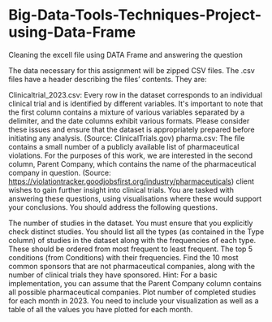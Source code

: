 # Big-Data-Tools-Techniques-Project-using-Data-Frame
Cleaning the excell file using DATA Frame and answering the question

The data necessary for this assignment will be zipped CSV files. The .csv files have a header describing the files’ contents. They are:

Clinicaltrial_2023.csv: Every row in the dataset corresponds to an individual clinical trial and is identified by different variables. It's important to note that the first column contains a mixture of various variables separated by a delimiter, and the date columns exhibit various formats. Please consider these issues and ensure that the dataset is appropriately prepared before initiating any analysis. (Source: ClinicalTrials.gov)
pharma.csv: The file contains a small number of a publicly available list of pharmaceutical violations. For the purposes of this work, we are interested in the second column, Parent Company, which contains the name of the pharmaceutical company in question. (Source: https://violationtracker.goodjobsfirst.org/industry/pharmaceuticals)
client wishes to gain further insight into clinical trials. You are tasked with answering these questions, using visualisations where these would support your conclusions. You should address the following questions.

The number of studies in the dataset. You must ensure that you explicitly check distinct studies.
You should list all the types (as contained in the Type column) of studies in the dataset along with the frequencies of each type. These should be ordered from most frequent to least frequent.
The top 5 conditions (from Conditions) with their frequencies.
Find the 10 most common sponsors that are not pharmaceutical companies, along with the number of clinical trials they have sponsored. Hint: For a basic implementation, you can assume that the Parent Company column contains all possible pharmaceutical companies.
Plot number of completed studies for each month in 2023. You need to include your visualization as well as a table of all the values you have plotted for each month.
